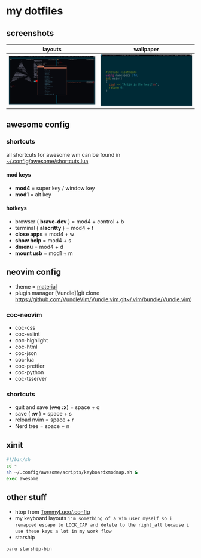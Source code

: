 # my dotfiles

## screenshots

|                       layouts                       |                        wallpaper                        |
| :-------------------------------------------------: | :-----------------------------------------------------: |
| ![screenshots/layouts.png](screenshots/layouts.png) | ![screenshots/wallpaper.png](screenshots/wallpaper.png) |

## awesome config

### shortcuts

all shortcuts for awesome wm can be found in [~/.config/awesome/shortcuts.lua](.config/awesome/shortcuts.lua)

#### mod keys

- **mod4** = super key / window key
- **mod1** = alt key

#### hotkeys

- browser ( **brave-dev** ) = mod4 + control + b
- terminal ( **alacritty** ) = mod4 + t
- **close apps** = mod4 + w
- **show help** = mod4 + s
- **dmenu** = mod4 + d
- **mount usb** = mod1 + m

## neovim config

- theme = [material](https://github.com/jdkanani/vim-material-theme.git)
- plugin manager [Vundle](git clone https://github.com/VundleVim/Vundle.vim.git~/.vim/bundle/Vundle.vim)

### coc-neovim

- coc-css
- coc-eslint
- coc-highlight
- coc-html
- coc-json
- coc-lua
- coc-prettier
- coc-python
- coc-tsserver

### shortcuts

- quit and save (~~:wq~~ **:x**) = space + q
- save ( **:w** ) = space + s
- reload nvim = space + r
- Nerd tree = space + n

## xinit

```sh
#!/bin/sh
cd ~
sh ~/.config/awesome/scripts/keyboardxmodmap.sh &
exec awesome
```

## other stuff

- htop from [TommyLuco/.config](https://github.com/TommyLuco/.config)
- my keyboard layouts
  `i'm something of a vim user myself so i remapped escape to LOCK_CAP and delete to the right_alt because i use these keys a lot in my work flow`
- starship

```sh
paru starship-bin
```
